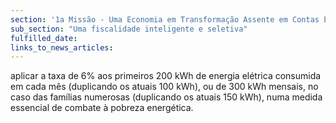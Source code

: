 ```yaml
---
section: '1a Missão - Uma Economia em Transformação Assente em Contas Equilibradas'
sub_section: "Uma fiscalidade inteligente e seletiva"
fulfilled_date:
links_to_news_articles:
---
```


aplicar a taxa de 6% aos primeiros 200 kWh de energia elétrica consumida em cada mês (duplicando os atuais 100 kWh), ou de 300 kWh mensais, no caso das famílias numerosas (duplicando os atuais 150 kWh), numa medida essencial de combate à pobreza energética.